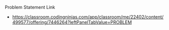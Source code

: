 Problem Statement Link 
  - https://classroom.codingninjas.com/app/classroom/me/22402/content/499577/offering/7446264?leftPanelTabValue=PROBLEM